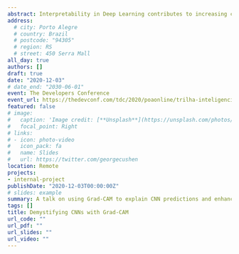 ```yaml
---
abstract: Interpretability in Deep Learning contributes to increasing confidence and transparency in systems based on these techniques. Especially in safety-critical systems such as autonomous vehicles or unmanned aerial vehicles. In this talk, we will understand how to explain the predictions of convolutional neural networks (CNNs) using Grad-CAM. December 2020, The Developer's Conference, São Paulo - SP, Brazil.
address:
  # city: Porto Alegre
  # country: Brazil
  # postcode: "94305"
  # region: RS
  # street: 450 Serra Mall
all_day: true
authors: []
draft: true
date: "2020-12-03"
# date_end: "2030-06-01"
event: The Developers Conference
event_url: https://thedevconf.com/tdc/2020/poaonline/trilha-inteligencia-artificial-e-machine-learning
featured: false
# image:
#   caption: 'Image credit: [**Unsplash**](https://unsplash.com/photos/bzdhc5b3Bxs)'
#   focal_point: Right
# links:
# - icon: photo-video
#   icon_pack: fa
#   name: Slides
#   url: https://twitter.com/georgecushen
location: Remote
projects:
- internal-project
publishDate: "2020-12-03T00:00:00Z"
# slides: example
summary: A talk on using Grad-CAM to explain CNN predictions and enhance interpretability in safety-critical deep learning systems.
tags: []
title: Demystifying CNNs with Grad-CAM
url_code: ""
url_pdf: ""
url_slides: ""
url_video: ""
---
```

